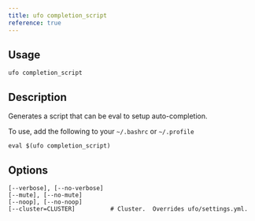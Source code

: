 ```yaml
---
title: ufo completion_script
reference: true
---
```


## Usage

    ufo completion_script

## Description

Generates a script that can be eval to setup auto-completion.

To use, add the following to your `~/.bashrc` or `~/.profile`

    eval $(ufo completion_script)


## Options

```
[--verbose], [--no-verbose]  
[--mute], [--no-mute]        
[--noop], [--no-noop]        
[--cluster=CLUSTER]          # Cluster.  Overrides ufo/settings.yml.
```

